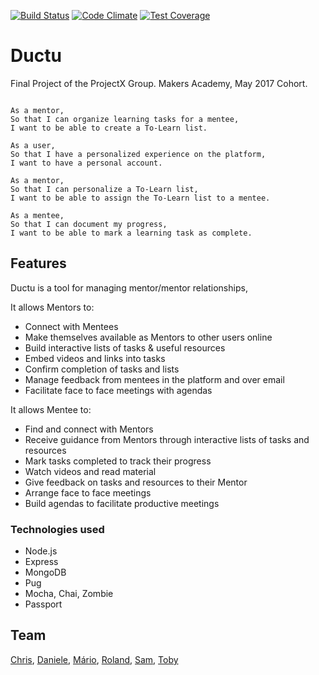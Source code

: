 [![Build Status](https://travis-ci.org/rogrenke/to-learn-list.svg?branch=master)](https://travis-ci.org/rogrenke/to-learn-list)
[![Code Climate](https://codeclimate.com/github/rogrenke/to-learn-list/badges/gpa.svg)](https://codeclimate.com/github/rogrenke/to-learn-list)
[![Test Coverage](https://codeclimate.com/github/rogrenke/to-learn-list/badges/coverage.svg)](https://codeclimate.com/github/rogrenke/to-learn-list/coverage)


Ductu
=====

Final Project of the ProjectX Group. Makers Academy, May 2017 Cohort.

```

As a mentor,
So that I can organize learning tasks for a mentee,
I want to be able to create a To-Learn list.

As a user,
So that I have a personalized experience on the platform,
I want to have a personal account.

As a mentor,
So that I can personalize a To-Learn list,
I want to be able to assign the To-Learn list to a mentee.

As a mentee,
So that I can document my progress,
I want to be able to mark a learning task as complete.

```

## Features

Ductu is a tool for managing mentor/mentor relationships,

It allows Mentors to:

- Connect with Mentees
- Make themselves available as Mentors to other users online
- Build interactive lists of tasks & useful resources
- Embed videos and links into tasks
- Confirm completion of tasks and lists
- Manage feedback from mentees in the platform and over email
- Facilitate face to face meetings with agendas

It allows Mentee to:

- Find and connect with Mentors
- Receive guidance from Mentors through interactive lists of tasks and resources
- Mark tasks completed to track their progress
- Watch videos and read material
- Give feedback on tasks and resources to their Mentor
- Arrange face to face meetings
- Build agendas to facilitate productive meetings

### Technologies used
- Node.js
- Express
- MongoDB
- Pug
- Mocha, Chai, Zombie
- Passport

## Team
[Chris](https://github.com/bannastre), [Daniele](https://github.com/y0m0), [Mário](https://github.com/marioribeiro), [Roland](https://github.com/rogrenke), [Sam](https://github.com/sampritchard), [Toby](https://github.com/tobywinter)

